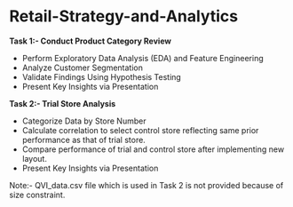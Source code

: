 # Retail-Strategy-and-Analytics

**Task 1:- Conduct Product Category Review**
- Perform Exploratory Data Analysis (EDA) and Feature Engineering
- Analyze Customer Segmentation
- Validate Findings Using Hypothesis Testing
- Present Key Insights via Presentation

**Task 2:- Trial Store Analysis**
- Categorize Data by Store Number
- Calculate correlation to select control store reflecting same prior performance as that of trial store.
- Compare performance of trial and control store after implementing new layout.
- Present Key Insights via Presentation

Note:- QVI_data.csv file which is used in Task 2 is not provided because of size constraint.
